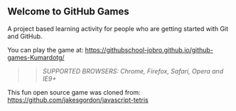 ## Welcome to GitHub Games

A project based learning activity for people who are getting started with Git and GitHub.

You can play the game at: https://githubschool-jobro.github.io/github-games-Kumardotg/

>> _*SUPPORTED BROWSERS*: Chrome, Firefox, Safari, Opera and IE9+_

This fun open source game was cloned from: https://github.com/jakesgordon/javascript-tetris
